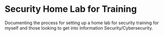 # Security Home Lab for Training 
Documenting the process for setting up a home lab for security training for myself and those looking to get into Information Security/Cybersecurity. 
